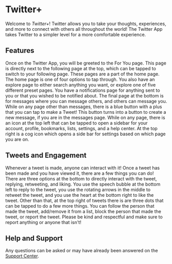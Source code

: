 # Twitter+
Welcome to *Twitter+*! Twitter allows you to take your thoughts, experiences, and more to connect with others all throughout the world! The Twitter App takes Twitter to a simpler level for a more comfortable experience.
## Features
Once on the Twitter App, you will be greeted to the For You page. This page is directly next to the following page at the top, which can be tapped to switch to your following page. These pages are a part of the home page. The home page is one of four options to tap through. You also have an explore page to either search anything you want, or explore one of five different preset pages. You have a notifications page for anything sent to you or that you wished to be notified about. The final page at the bottom is for messages where you can message others, and others can message you. While on any page other than messages, there is a blue button with a plus that you can tap to make a Tweet! This button turns into a button to create a new message, if you are in the messages page. While on any page, there is an icon at the top left that can be tapped to open a sidebar for your account, profile, bookmarks, lists, settings, and a help center. At the top right is a cog icon which opens a side bar for settings based on which page you are on.
## Tweets and Engagement
Whenever a tweet is made, anyone can interact with it! Once a tweet has been made and you have viewed it, there are a few things you can do! There are three options at the bottom to directly interact with the tweet, replying, retweeting, and liking. You use the speech bubble at the bottom left to reply to the tweet, you use the rotating arrows in the middle to retweet the tweet, and you use the heart at the bottom right to like the tweet. Other than that, at the top right of tweets there is are three dots that can be tapped to do a few more things. You can follow the person that made the tweet, add/remove it from a list, block the person that made the tweet, or report the tweet. Please be kind and respectful and make sure to report anything or anyone that isn't!
## Help and Support
Any questions can be asked or may have already been answered on the [Support Center](https://www.ThisHasToBeChanged.com/).
